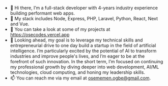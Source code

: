 - 👋 Hi there, I’m a full-stack developer with 4-years industry experience building performant web apps.
- 👀 My stack includes Node, Express, PHP, Laravel, Python, React, Next and Vue.
- 🌱 You can take a look at some of my projects at https://osecodes.vercel.app
- 🚀 Looking ahead, my goal is to leverage my technical skills and entrepreneurial drive to one day build a startup in the field of artificial intelligence. I’m particularly excited by the potential of AI to transform industries and improve people's lives, and I’m eager to be at the forefront of such innovation. In the short term, I’m focused on continuing my professional growth by diving deeper into web development, AI/ML technologies, cloud computing, and honing my leadership skills.
- 📫 You can reach me via my email at osememen.ogbe@gmail.com.

<!---
oseogbe/oseogbe is a ✨ special ✨ repository because its `README.md` (this file) appears on your GitHub profile.
You can click the Preview link to take a look at your changes.
--->
